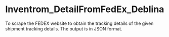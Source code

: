 # Inventrom_DetailFromFedEx_Deblina
To scrape the FEDEX website to obtain the tracking details
of the given shipment tracking details. The output is in JSON format.
